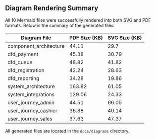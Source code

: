 ## Diagram Rendering Summary

All 10 Mermaid files were successfully rendered into both SVG and PDF formats. Below is the summary of the generated files:

| Diagram File                   | PDF Size (KB) | SVG Size (KB) |
|--------------------------------|---------------|---------------|
| component_architecture         | 44.11         | 29.7          |
| dfd_payment                    | 45.38         | 30.79         |
| dfd_queue                      | 48.82         | 41.82         |
| dfd_registration               | 42.24         | 28.63         |
| dfd_reporting                  | 34.28         | 19.86         |
| system_architecture            | 163.82        | 61.05         |
| system_integrations            | 129.06        | 24.33         |
| user_journey_admin             | 44.51         | 66.05         |
| user_journey_cashier           | 36.88         | 40.14         |
| user_journey_sales             | 37.63         | 47.37         |

All generated files are located in the `docs/diagrams` directory.
